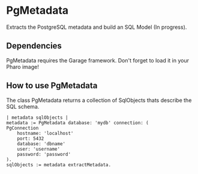 # PgMetadata
Extracts the PostgreSQL metadata and build an SQL Model (In progress).

## Dependencies

PgMetadata requires the Garage framework. Don't forget to load it in your Pharo image!

## How to use PgMetadata

The class PgMetadata returns a collection of SqlObjects thats describe the SQL schema. 

    | metadata sqlObjects |
    metadata := PgMetadata database: 'mydb' connection: (
	PgConnection
		hostname: 'localhost'
		port: 5432
		database: 'dbname'
		user: 'username'
		password: 'password'
    ).
    sqlObjects := metadata extractMetadata.
